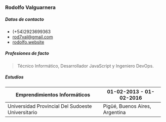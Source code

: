 ### Rodolfo Valguarnera

##### Datos de contacto

* (+54)2923699363
* [rod7val@gmail.com](mailto:rod7val@gmail.com)
* [rodolfo.website](http://rodolfo.website)

##### Profesiones de facto

> Técnico Informático, Desarrollador JavaScript y Ingeniero DevOps.

##### Estudios

| **Emprendimientos Informáticos** | 01-02-2013 **-** 01-02-2016 |
|------------------------------|-------------------------|
| Universidad Provincial Del Sudoeste Universitario | Pigüé, Buenos Aires, Argentina |

